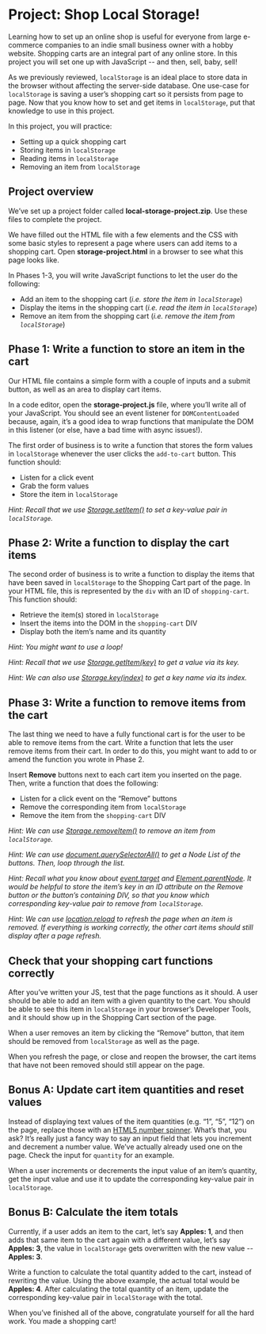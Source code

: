 # Project: Shop Local Storage!

Learning how to set up an online shop is useful for everyone from large
e-commerce companies to an indie small business owner with a hobby website.
Shopping carts are an integral part of any online store. In this project you
will set one up with JavaScript -- and then, sell, baby, sell!

As we previously reviewed, `localStorage` is an ideal place to store data in
the browser without affecting the server-side database. One use-case for
`localStorage` is saving a user’s shopping cart so it persists from page to
page. Now that you know how to set and get items in `localStorage`, put that
knowledge to use in this project.

In this project, you will practice:

* Setting up a quick shopping cart
* Storing items in `localStorage`
* Reading items in `localStorage`
* Removing an item from `localStorage`

## Project overview

We’ve set up a project folder called **local-storage-project.zip**. Use these files to complete the project.

We have filled out the HTML file with a few elements and the CSS with some
basic styles to represent a page where users can add items to a shopping cart.
Open **storage-project.html** in a browser to see what this page looks like.

In Phases 1-3, you will write JavaScript functions to let the user do the
following:

* Add an item to the shopping cart (_i.e. store the item in `localStorage`_)
* Display the items in the shopping cart (_i.e. read the item in
`localStorage`_)
* Remove an item from the shopping cart (_i.e. remove the item from
`localStorage`_)

## Phase 1: Write a function to store an item in the cart

Our HTML file contains a simple form with a couple of inputs and a submit
button, as well as an area to display cart items.

In a code editor, open the **storage-project.js** file, where you’ll write all
of your JavaScript. You should see an event listener for `DOMContentLoaded`
because, again, it’s a good idea to wrap functions that manipulate the DOM in
this listener (or else, have a bad time with async issues!).

The first order of business is to write a function that stores the form values
in `localStorage` whenever the user clicks the `add-to-cart` button. This
function should:

* Listen for a click event
* Grab the form values
* Store the item in `localStorage`

_Hint: Recall that we use [Storage.setItem()][1] to set a key-value pair in
`localStorage`._

## Phase 2: Write a function to display the cart items

The second order of business is to write a function to display the items that
have been saved in `localStorage` to the Shopping Cart part of the page. In
your HTML file, this is represented by the `div` with an ID of `shopping-cart`.
This function should:

* Retrieve the item(s) stored in `localStorage`
* Insert the items into the DOM in the `shopping-cart` DIV
* Display both the item’s name and its quantity

_Hint: You might want to use a loop!_

_Hint: Recall that we use [Storage.getItem(key)][2] to get a value via its
key._

_Hint: We can also use [Storage.key(index)][3] to get a key name via its
index._

## Phase 3: Write a function to remove items from the cart

The last thing we need to have a fully functional cart is for the user to be
able to remove items from the cart. Write a function that lets the user remove
items from their cart. In order to do this, you might want to add to or amend
the function you wrote in Phase 2.

Insert **Remove** buttons next to each cart item you inserted on the page. Then,
write a function that does the following:

* Listen for a click event on the “Remove” buttons
* Remove the corresponding item from `localStorage`
* Remove the item from the `shopping-cart` DIV

_Hint: We can use [Storage.removeItem()][4] to remove an item from
`localStorage`._

_Hint: We can use [document.querySelectorAll()][5] to get a Node List of the
buttons. Then, loop through the list._

_Hint: Recall what you know about [event.target][6] and [Element.parentNode][7].
It would be helpful to store the item’s key in an ID attribute on the Remove
button or the button’s containing DIV, so that you know which corresponding
key-value pair to remove from `localStorage`._

_Hint: We can use [location.reload][8] to refresh the page when an item is
removed. If everything is working correctly, the other cart items should still
display after a page refresh._

## Check that your shopping cart functions correctly

After you’ve written your JS, test that the page functions as it should. A user
should be able to add an item with a given quantity to the cart. You should be
able to see this item in `localStorage` in your browser’s Developer Tools, and
it should show up in the Shopping Cart section of the page.

When a user removes an item by clicking the “Remove” button, that item should
be removed from `localStorage` as well as the page.

When you refresh the page, or close and reopen the browser, the cart items that
have not been removed should still appear on the page.

## Bonus A: Update cart item quantities and reset values

Instead of displaying text values of the item quantities (e.g. “1”, “5”, “12”)
on the page, replace those with an [HTML5 number spinner][9]. What’s that, you
ask? It’s really just a fancy way to say an input field that lets you increment
and decrement a number value. We’ve actually already used one on the page.
Check the input for `quantity` for an example.

When a user increments or decrements the input value of an item’s quantity, get
the input value and use it to update the corresponding key-value pair in
`localStorage`.

## Bonus B: Calculate the item totals

Currently, if a user adds an item to the cart, let’s say **Apples: 1**, and
then adds that same item to the cart again with a different value, let’s say
**Apples: 3**, the value in `localStorage` gets overwritten with the new value
-- **Apples: 3**.

Write a function to calculate the total quantity added to the cart, instead of
rewriting the value. Using the above example, the actual total would be
**Apples: 4**. After calculating the total quantity of an item, update the
corresponding key-value pair in `localStorage` with the total.

When you’ve finished all of the above, congratulate yourself for all the hard
work. You made a shopping cart!

[1]: https://developer.mozilla.org/en-US/docs/Web/API/Storage/setItem
[2]: https://developer.mozilla.org/en-US/docs/Web/API/Storage/getItem
[3]: https://developer.mozilla.org/en-US/docs/Web/API/Storage/key
[4]: https://developer.mozilla.org/en-US/docs/Web/API/Storage/removeItem
[5]: https://developer.mozilla.org/en-US/docs/Web/API/Document/querySelectorAll
[6]: https://developer.mozilla.org/en-US/docs/Web/API/Event/target
[7]: https://developer.mozilla.org/en-US/docs/Web/API/Node/parentNode
[8]: https://developer.mozilla.org/en-US/docs/Web/API/Location/reload
[9]: https://www.html5tutorial.info/html5-number.php
